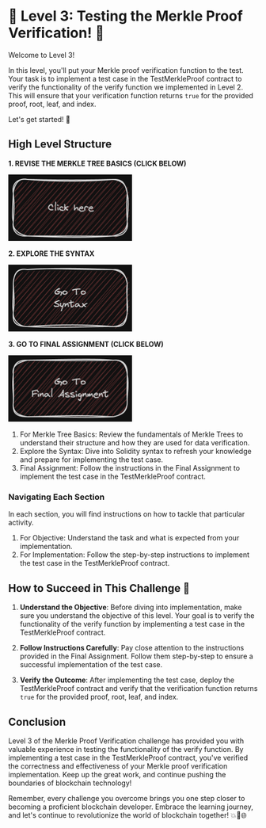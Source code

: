# 🚀 Level 3: Testing the Merkle Proof Verification! 🌟

Welcome to Level 3!

In this level, you'll put your Merkle proof verification function to the test. Your task is to implement a test case in the TestMerkleProof contract to verify the functionality of the verify function we implemented in Level 2. This will ensure that your verification function returns `true` for the provided proof, root, leaf, and index.

Let's get started! 💪

## High Level Structure

**1. REVISE THE MERKLE TREE BASICS (CLICK BELOW)**

[<img alt="start here" width="250px" src="../images/clickHere.png" />](../Level-1/MerkleTree-guide.md)

**2. EXPLORE THE SYNTAX**

[<img alt="start here" width="250px" src="../images/syntax.png" />](./Syntax.md)

**3. GO TO FINAL ASSIGNMENT (CLICK BELOW)**

[<img alt="start here" width="250px" src="../images/finalAssignment.png" />](./Assignment/Assignment.md)

1. For Merkle Tree Basics: Review the fundamentals of Merkle Trees to understand their structure and how they are used for data verification.
2. Explore the Syntax: Dive into Solidity syntax to refresh your knowledge and prepare for implementing the test case.
3. Final Assignment: Follow the instructions in the Final Assignment to implement the test case in the TestMerkleProof contract.

### Navigating Each Section

In each section, you will find instructions on how to tackle that particular activity.

1. For Objective: Understand the task and what is expected from your implementation.
2. For Implementation: Follow the step-by-step instructions to implement the test case in the TestMerkleProof contract.

## How to Succeed in This Challenge 🌟

1. **Understand the Objective**: Before diving into implementation, make sure you understand the objective of this level. Your goal is to verify the functionality of the verify function by implementing a test case in the TestMerkleProof contract.

2. **Follow Instructions Carefully**: Pay close attention to the instructions provided in the Final Assignment. Follow them step-by-step to ensure a successful implementation of the test case.

3. **Verify the Outcome**: After implementing the test case, deploy the TestMerkleProof contract and verify that the verification function returns `true` for the provided proof, root, leaf, and index.

## Conclusion

Level 3 of the Merkle Proof Verification challenge has provided you with valuable experience in testing the functionality of the verify function. By implementing a test case in the TestMerkleProof contract, you've verified the correctness and effectiveness of your Merkle proof verification implementation. Keep up the great work, and continue pushing the boundaries of blockchain technology!

Remember, every challenge you overcome brings you one step closer to becoming a proficient blockchain developer. Embrace the learning journey, and let's continue to revolutionize the world of blockchain together! 💥🔗🌐
